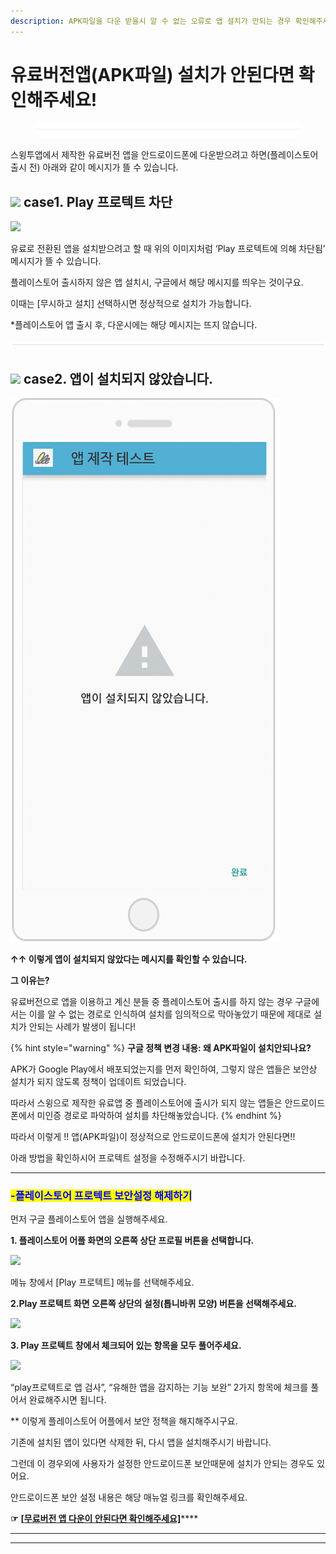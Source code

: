 ```yaml
---
description: APK파일을 다운 받을시 알 수 없는 오류로 앱 설치가 안되는 경우 확인해주세요 – 유료 버전
---
```


# 유료버전앱(APK파일) 설치가 안된다면 확인해주세요!

<figure><img src="../../.gitbook/assets/구분선 (4).PNG" alt=""><figcaption></figcaption></figure>

스윙투앱에서 제작한 유료버전 앱을 안드로이드폰에 다운받으려고 하면(플레이스토어 출시 전) 아래와 같이 메시지가 뜰 수 있습니다.&#x20;

## ![](https://wp.swing2app.co.kr/wp-content/uploads/2018/09/%EB%8B%A8%EB%9D%BD1-1.png) **case1. Play 프로텍트 차단**

![](https://wp.swing2app.co.kr/wp-content/uploads/2018/10/%EC%9C%A0%EB%A3%8C%EC%95%B1-%EB%AF%B8%EC%84%A4%EC%B9%981.png)

유료로 전환된 앱을 설치받으려고 할 때 위의 이미지처럼 ‘Play 프로텍트에 의해 차단됨’ 메시지가 뜰 수 있습니다.

플레이스토어 출시하지 않은 앱 설치시, 구글에서 해당 메시지를 띄우는 것이구요.

이때는 \[무시하고 설치] 선택하시면 정상적으로 설치가 가능합니다.&#x20;

\*플레이스토어 앱 출시 후, 다운시에는 해당 메시지는 뜨지 않습니다.&#x20;

![](../../.gitbook/assets/수평성.PNG)

## ![](https://wp.swing2app.co.kr/wp-content/uploads/2018/09/%EB%8B%A8%EB%9D%BD1-1.png) **case2. 앱이 설치되지 않았습니다.**&#x20;

![](../../.gitbook/assets/구글정책5-506x1024.png)

**↑↑ 이렇게  앱이 설치되지 않았다는 메시지를 확인할 수 있습니다.**&#x20;

**그 이유는?**

유료버전으로 앱을 이용하고 계신 분들 중 플레이스토어 출시를 하지 않는 경우 구글에서는 이를  알 수 없는 경로로 인식하여 설치를 임의적으로 막아놓았기 때문에 제대로 설치가 안되는 사례가 발생이 됩니다!

{% hint style="warning" %}
**구글 정책 변경 내용: 왜 APK파일이 설치안되나요?**

APK가 Google Play에서 배포되었는지를 먼저 확인하여, 그렇지 않은 앱들은 보안상 설치가 되지 않도록 정책이 업데이트 되었습니다.

따라서 스윙으로 제작한 유료앱 중 플레이스토어에 출시가 되지 않는 앱들은 안드로이드폰에서 미인증 경로로 파악하여 설치를 차단해놓았습니다.
{% endhint %}

따라서 이렇게 !!  앱(APK파일)이 정상적으로 안드로이드폰에 설치가 안된다면!!

아래 방법을 확인하시어 프로텍트 설정을 수정해주시기 바랍니다.&#x20;

****

### <mark style="color:blue;">**-플레이스토어 프로텍트 보안설정 해제하기**</mark>

먼저 구글 플레이스토어 앱을 실행해주세요.



**1. 플레이스토어 어플 화면의 오른쪽 상단 프로필 버튼을 선택합니다.**

![](https://wp.swing2app.co.kr/wp-content/uploads/2018/10/%ED%94%84%EB%A1%9C%ED%85%8D%ED%8A%B81.png)

&#x20;메뉴 창에서 \[Play 프로텍트] 메뉴를 선택해주세요.

&#x20;

**2.Play 프로텍트 화면 오른쪽 상단의 설정(톱니바퀴 모양) 버튼을 선택해주세요.**&#x20;

![](https://wp.swing2app.co.kr/wp-content/uploads/2018/10/%ED%94%84%EB%A1%9C%ED%85%8D%ED%8A%B82.png)

&#x20;

**3. Play 프로텍트 창에서 체크되어 있는 항목을 모두 풀어주세요.**&#x20;

![](https://wp.swing2app.co.kr/wp-content/uploads/2018/10/%ED%94%84%EB%A1%9C%ED%85%8D%ED%8A%B83.png)

“play프로텍트로 앱 검사”, “유해한 앱을 감지하는 기능 보완” 2가지 항목에 체크를 풀어서 완료해주시면 됩니다.

&#x20;

\*\* 이렇게 플레이스토어 어플에서 보안 정책을 해지해주시구요.

기존에 설치된 앱이 있다면 삭제한 뒤, 다시 앱을 설치해주시기 바랍니다.

&#x20;

그런데 이 경우외에 사용자가 설정한 안드로이드폰 보안때문에 설치가 안되는 경우도 있어요.

안드로이드폰 보안 설정 내용은 해당 매뉴얼 링크를 확인해주세요.

**☞** [**\[무료버전 앱 다운이 안된다면 확인해주세요\]**](https://documentation.swing2app.co.kr/manual/appoperation/not-installed1)****

****

****
